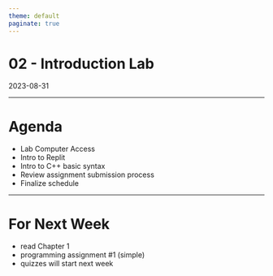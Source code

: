 ```yaml
---
theme: default
paginate: true
---
```


# 02 - Introduction Lab
2023-08-31

---

# Agenda

- Lab Computer Access
- Intro to Replit
- Intro to C++ basic syntax
- Review assignment submission process
- Finalize schedule

---

# For Next Week

- read Chapter 1
- programming assignment #1 (simple)
- quizzes will start next week
